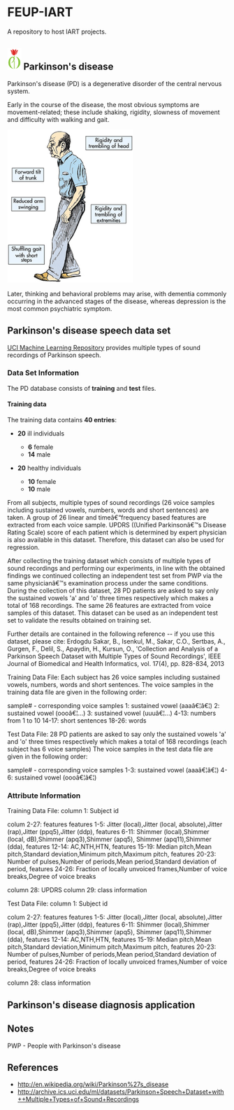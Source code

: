 # FEUP-IART

A repository to host IART projects.


## <img src="res/pd-logo.jpg" height="50" > Parkinson's disease

Parkinson's disease (PD) is a degenerative disorder of the central nervous system.

Early in the course of the disease, the most obvious symptoms are movement-related; these include shaking, rigidity, slowness of movement and difficulty with walking and gait.

<img src="res/parkinsons-symptoms.jpg" height="350" >

Later, thinking and behavioral problems may arise, with dementia commonly occurring in the advanced stages of the disease, whereas depression is the most common psychiatric symptom.


## Parkinson's disease speech data set

[UCI Machine Learning Repository][2] provides multiple types of sound recordings of Parkinson speech.


### Data Set Information

The PD database consists of **training** and **test** files.


#### Training data

The training data contains **40 entries**:

- **20** ill individuals
  - **6** female
  - **14** male

- **20** healthy individuals
  - **10** female
  - **10** male

From all subjects, multiple types of sound recordings (26 voice samples including sustained vowels, numbers, words and short sentences) are taken. A group of 26 linear and timeâ€“frequency based features are extracted from each voice sample. UPDRS ((Unified Parkinsonâ€™s Disease Rating Scale) score of each patient which is determined by expert physician is also available in this dataset. Therefore, this dataset can also be used for regression. 

After collecting the training dataset which consists of multiple types of sound recordings and performing our experiments, in line with the obtained findings we continued collecting an independent test set from PWP via the same physicianâ€™s examination process under the same conditions. During the collection of this dataset, 28 PD patients are asked to say only the sustained vowels 'a' and 'o' three times respectively which makes a total of 168 recordings. The same 26 features are extracted from voice samples of this dataset. This dataset can be used as an independent test set to validate the results obtained on training set. 

Further details are contained in the following reference -- if you use this dataset, please cite: 
Erdogdu Sakar, B., Isenkul, M., Sakar, C.O., Sertbas, A., Gurgen, F., Delil, S., Apaydin, H., Kursun, 
O., 'Collection and Analysis of a Parkinson Speech Dataset with Multiple Types of Sound 
Recordings', IEEE Journal of Biomedical and Health Informatics, vol. 17(4), pp. 828-834, 2013 

Training Data File: 
Each subject has 26 voice samples including sustained vowels, numbers, words and short 
sentences. The voice samples in the training data file are given in the 
following order: 

sample# - corresponding voice samples 
1: sustained vowel (aaaâ€¦â€¦) 
2: sustained vowel (oooâ€¦...) 
3: sustained vowel (uuuâ€¦...) 
4-13: numbers from 1 to 10 
14-17: short sentences 
18-26: words 

Test Data File: 
28 PD patients are asked to say only the sustained vowels 'a' and 'o' three times respectively which makes a total of 168 recordings (each subject has 6 voice samples) The voice samples in the test data file are given in the following order: 

sample# - corresponding voice samples 
1-3: sustained vowel (aaaâ€¦â€¦) 
4-6: sustained vowel (oooâ€¦â€¦) 


### Attribute Information

Training Data File: 
column 1: Subject id 

colum 2-27: features 
features 1-5: Jitter (local),Jitter (local, absolute),Jitter (rap),Jitter (ppq5),Jitter (ddp), 
features 6-11: Shimmer (local),Shimmer (local, dB),Shimmer (apq3),Shimmer (apq5), Shimmer (apq11),Shimmer (dda), 
features 12-14: AC,NTH,HTN, 
features 15-19: Median pitch,Mean pitch,Standard deviation,Minimum pitch,Maximum pitch, 
features 20-23: Number of pulses,Number of periods,Mean period,Standard deviation of period, features 24-26: Fraction of locally unvoiced frames,Number of voice breaks,Degree of voice breaks 

column 28: UPDRS 
column 29: class information 

Test Data File: 
column 1: Subject id 

colum 2-27: features 
features 1-5: Jitter (local),Jitter (local, absolute),Jitter (rap),Jitter (ppq5),Jitter (ddp), 
features 6-11: Shimmer (local),Shimmer (local, dB),Shimmer (apq3),Shimmer (apq5), Shimmer (apq11),Shimmer (dda), 
features 12-14: AC,NTH,HTN, 
features 15-19: Median pitch,Mean pitch,Standard deviation,Minimum pitch,Maximum pitch, 
features 20-23: Number of pulses,Number of periods,Mean period,Standard deviation of period, 
features 24-26: Fraction of locally unvoiced frames,Number of voice breaks,Degree of voice breaks 

column 28: class information 

## Parkinson's disease diagnosis application


## Notes

PWP - People with Parkinson's disease


## References

- http://en.wikipedia.org/wiki/Parkinson%27s_disease
- http://archive.ics.uci.edu/ml/datasets/Parkinson+Speech+Dataset+with++Multiple+Types+of+Sound+Recordings

[1]: http://en.wikipedia.org/wiki/Parkinson%27s_disease
[2]: http://archive.ics.uci.edu/ml/datasets/Parkinson+Speech+Dataset+with++Multiple+Types+of+Sound+Recordings
